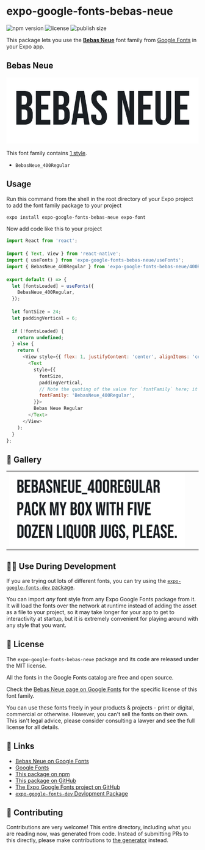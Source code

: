 # expo-google-fonts-bebas-neue

![npm version](https://flat.badgen.net/npm/v/expo-google-fonts-bebas-neue)
![license](https://flat.badgen.net/github/license/expo/google-fonts)
![publish size](https://flat.badgen.net/packagephobia/install/expo-google-fonts-bebas-neue)

This package lets you use the [**Bebas Neue**](https://fonts.google.com/specimen/Bebas+Neue) font family from [Google Fonts](https://fonts.google.com/) in your Expo app.

## Bebas Neue

![Bebas Neue](./font-family.png)

This font family contains [1 style](#-gallery).

- `BebasNeue_400Regular`

## Usage

Run this command from the shell in the root directory of your Expo project to add the font family package to your project
```sh
expo install expo-google-fonts-bebas-neue expo-font
```

Now add code like this to your project
```js
import React from 'react';

import { Text, View } from 'react-native';
import { useFonts } from 'expo-google-fonts-bebas-neue/useFonts';
import { BebasNeue_400Regular } from 'expo-google-fonts-bebas-neue/400Regular';

export default () => {
  let [fontsLoaded] = useFonts({
    BebasNeue_400Regular,
  });

  let fontSize = 24;
  let paddingVertical = 6;

  if (!fontsLoaded) {
    return undefined;
  } else {
    return (
      <View style={{ flex: 1, justifyContent: 'center', alignItems: 'center' }}>
        <Text
          style={{
            fontSize,
            paddingVertical,
            // Note the quoting of the value for `fontFamily` here; it expects a string!
            fontFamily: 'BebasNeue_400Regular',
          }}>
          Bebas Neue Regular
        </Text>
      </View>
    );
  }
};

```

## 🔡 Gallery


||||
|-|-|-|
|![BebasNeue_400Regular](.//400Regular/BebasNeue_400Regular.ttf.png)||||


## 👩‍💻 Use During Development

If you are trying out lots of different fonts, you can try using the [`expo-google-fonts-dev` package](https://github.com/freeboub/google-fonts/tree/master/font-packages/dev#readme).

You can import *any* font style from any Expo Google Fonts package from it. It will load the fonts
over the network at runtime instead of adding the asset as a file to your project, so it may take longer
for your app to get to interactivity at startup, but it is extremely convenient
for playing around with any style that you want.

## 📖 License

The `expo-google-fonts-bebas-neue` package and its code are released under the MIT license.

All the fonts in the Google Fonts catalog are free and open source.

Check the [Bebas Neue page on Google Fonts](https://fonts.google.com/specimen/Bebas+Neue) for the specific license of this font family.

You can use these fonts freely in your products & projects - print or digital, commercial or otherwise. However, you can't sell the fonts on their own. This isn't legal advice, please consider consulting a lawyer and see the full license for all details.

## 🔗 Links

- [Bebas Neue on Google Fonts](https://fonts.google.com/specimen/Bebas+Neue)
- [Google Fonts](https://fonts.google.com/)
- [This package on npm](https://www.npmjs.com/package/expo-google-fonts-bebas-neue)
- [This package on GitHub](https://github.com/freeboub/google-fonts/tree/master/font-packages/bebas-neue)
- [The Expo Google Fonts project on GitHub](https://github.com/freeboub/google-fonts)
- [`expo-google-fonts-dev` Devlopment Package](https://github.com/freeboub/google-fonts/tree/master/font-packages/dev)

## 🤝 Contributing

Contributions are very welcome! This entire directory, including what you are reading now, was generated from code. Instead of submitting PRs to this directly, please make contributions to [the generator](https://github.com/freeboub/google-fonts/tree/master/packages/generator) instead.
